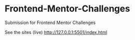 # Frontend-Mentor-Challenges

Submission for Frontend Mentor Challenges

See the sites (live) http://127.0.0.1:5501/index.html
